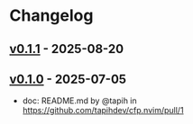 # Changelog

## [v0.1.1](https://github.com/tapihdev/cfp.nvim/compare/v0.1...v0.1.1) - 2025-08-20

## [v0.1.0](https://github.com/tapihdev/cfp.nvim/commits/v0.1.0) - 2025-07-05
- doc: README.md by @tapih in https://github.com/tapihdev/cfp.nvim/pull/1
